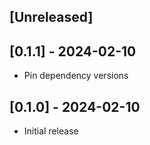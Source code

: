 ## [Unreleased]

## [0.1.1] - 2024-02-10

- Pin dependency versions

## [0.1.0] - 2024-02-10

- Initial release
